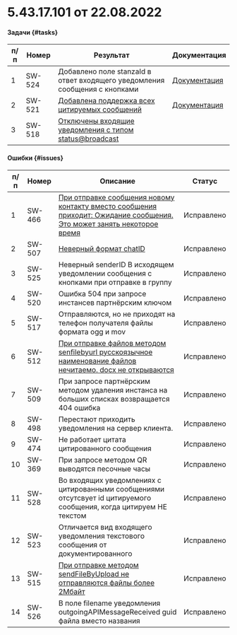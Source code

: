 # 5.43.17.101 от 22.08.2022

#### Задачи {#tasks}

п/п | Номер | Результат | Документация
----- | ----- | ----- | -----
1 | SW-524 | Добавлено поле stanzaId в ответ входящего уведомления сообщения с кнопками | [Документация](/../docs/api/receiving/notifications-format/selected-buttons/ButtonsResponseMessage/)
2 | SW-521 | [Добавлена поддержка всех цитируемых сообщений](https://github.com/green-api/docs/issues/18) | [Документация](/docs/api/receiving/notifications-format/incoming-message/QuotedMessage/)
3 | SW-518 | [Отключены входящие уведомления с типом status@broadcast](https://github.com/green-api/docs/issues/28) | 

#### Ошибки {#issues}

п/п | Номер | Описание | Статус
----- | ----- | ----- | -----
1| SW-466 | [При отправке сообщения новому контакту вместо сообщения приходит: Ожидание сообщения. Это может занять некоторое время](https://github.com/green-api/docs/issues/14) | Исправлено
2| SW-507 | [Неверный формат chatID](https://github.com/green-api/docs/issues/22) | Исправлено
3| SW-525 | Неверный senderID В исходящем уведомлении сообщения с кнопками при отправке в группу | Исправлено
4| SW-520 | Ошибка 504 при запросе инстансев партнёрским ключом | Исправлено
5| SW-517 | Отправляются, но не приходят на телефон получателя файлы формата ogg и mov | Исправлено
6| SW-512 | [При отправке файлов методом senfilebyurl русскоязычное наименование файлов нечитаемо. docx не открываются](https://github.com/green-api/docs/issues/21) | Исправлено
7| SW-509 | При запросе партнёрским методом удаления инстанса на больших списках возвращается 404 ошибка | Исправлено
8| SW-498 | Перестают приходить уведомления на сервер клиента. | Исправлено
9| SW-474 | Не работает цитата цитированного сообщения | Исправлено
10| SW-369 | При запросе методом QR выводятся песочные часы | Исправлено
11| SW-528 | Во входящих уведомлениях с цитированными сообщениями отсутсвует id цитируемого сообщения, когда цитируем НЕ текстом | Исправлено
12| SW-523 | Отличается вид входящего уведомления текстового сообщения от документированного | Исправлено
13| SW-515 | [При отправке методом sendFileByUpload не отправляются файлы более 2Мбайт](https://github.com/green-api/docs/issues/27) | Исправлено
14| SW-526 | В поле filename уведомления outgoingAPIMessageReceived guid файла вместо названия | Исправлено
